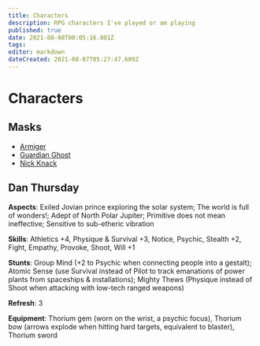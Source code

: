 ```yaml
---
title: Characters
description: RPG characters I've played or am playing
published: true
date: 2021-08-08T00:05:16.801Z
tags: 
editor: markdown
dateCreated: 2021-08-07T05:27:47.609Z
---
```


# Characters
## Masks
* [Armiger](/en/scrapbook/masks-characters/armiger)
* [Guardian Ghost](guardian-ghost)
* [Nick Knack](nick-knack)
## Dan Thursday
**Aspects**: Exiled Jovian prince exploring the solar system; The world is full of wonders!; Adept of North Polar Jupiter; Primitive does not mean ineffective; Sensitive to sub-etheric vibration

**Skills**: Athletics +4, Physique & Survival +3, Notice, Psychic, Stealth +2, Fight, Empathy, Provoke, Shoot, Will +1

**Stunts**: Group Mind (+2 to Psychic when connecting people into a gestalt); Atomic Sense (use Survival instead of Pilot to track emanations of power plants from spaceships & installations); Mighty Thews (Physique instead of Shoot when attacking with low-tech ranged weapons)

**Refresh**: 3

**Equipment**: Thorium gem (worn on the wrist, a psychic focus), Thorium bow (arrows explode when hitting hard targets, equivalent to blaster), Thorium sword